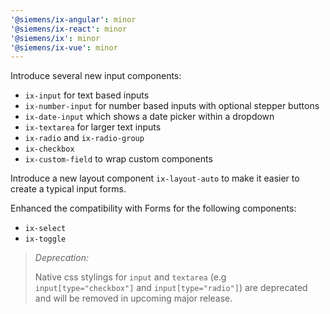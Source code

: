 ```yaml
---
'@siemens/ix-angular': minor
'@siemens/ix-react': minor
'@siemens/ix': minor
'@siemens/ix-vue': minor
---
```


Introduce several new input components:

- `ix-input` for text based inputs
- `ix-number-input` for number based inputs with optional stepper buttons
- `ix-date-input` which shows a date picker within a dropdown
- `ix-textarea` for larger text inputs
- `ix-radio` and `ix-radio-group`
- `ix-checkbox`
- `ix-custom-field` to wrap custom components

Introduce a new layout component `ix-layout-auto` to make it easier to create a typical input forms.

Enhanced the compatibility with Forms for the following components:

- `ix-select`
- `ix-toggle`

> _Deprecation:_
>
> Native css stylings for `input` and `textarea` (e.g `input[type="checkbox"]` and `input[type="radio"]`) are deprecated and will be removed in upcoming major release.
